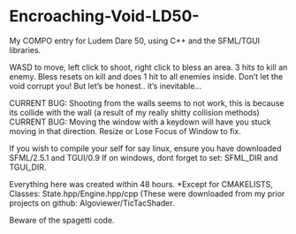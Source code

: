 # Encroaching-Void-LD50-
My COMPO entry for Ludem Dare 50, using C++ and the SFML/TGUI libraries.

WASD to move, left click to shoot, right click to bless an area. 3 hits to kill an enemy. 
Bless resets on kill and does 1 hit to all enemies inside. Don’t let the void corrupt you! 
But let’s be honest.. it’s inevitable…

CURRENT BUG: Shooting from the walls seems to not work, this is because its collide with the wall (a result of my really shitty collision methods)
CURRENT BUG: Moving the window with a keydown will have you stuck moving in that direction. Resize or Lose Focus of Window to fix.

If you wish to compile your self for say linux, ensure you have downloaded SFML/2.5.1 and TGUI/0.9
If on windows, dont forget to set: SFML_DIR and TGUI_DIR.

Everything here was created within 48 hours.
*Except for CMAKELISTS, Classes: State.hpp/Engine.hpp/cpp
(These were downloaded from my prior projects on github: Algoviewer/TicTacShader.

Beware of the spagetti code.
